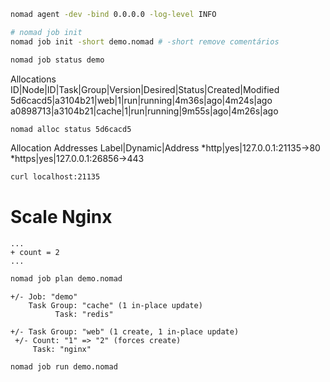 ```bash
nomad agent -dev -bind 0.0.0.0 -log-level INFO
```

```bash
# nomad job init
nomad job init -short demo.nomad # -short remove comentários
```

```bash
nomad job status demo
```

Allocations
ID|Node|ID|Task|Group|Version|Desired|Status|Created|Modified
5d6cacd5|a3104b21|web|1|run|running|4m36s|ago|4m24s|ago
a0898713|a3104b21|cache|1|run|running|9m55s|ago|4m26s|ago

```bash
nomad alloc status 5d6cacd5
```

Allocation Addresses
Label|Dynamic|Address
*http|yes|127.0.0.1:21135->80
*https|yes|127.0.0.1:26856->443


```bash
curl localhost:21135
```

# Scale Nginx
```
...
+ count = 2
...
```

```bash
nomad job plan demo.nomad
```

```
+/- Job: "demo"
    Task Group: "cache" (1 in-place update)
          Task: "redis"

+/- Task Group: "web" (1 create, 1 in-place update)
 +/- Count: "1" => "2" (forces create)
     Task: "nginx"
```

```bash
nomad job run demo.nomad
```
